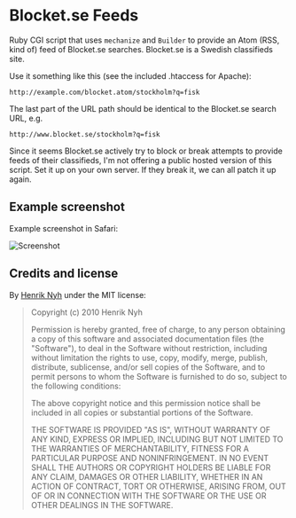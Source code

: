 # Blocket.se Feeds

Ruby CGI script that uses `mechanize` and `Builder` to provide an Atom (RSS, kind of) feed of Blocket.se searches. Blocket.se is a Swedish classifieds site.

Use it something like this (see the included .htaccess for Apache):

    http://example.com/blocket.atom/stockholm?q=fisk
    
The last part of the URL path should be identical to the Blocket.se search URL, e.g.

    http://www.blocket.se/stockholm?q=fisk

Since it seems Blocket.se actively try to block or break attempts to provide feeds of their classifieds, I'm not offering a public hosted version of this script. Set it up on your own server. If they break it, we can all patch it up again.


## Example screenshot

Example screenshot in Safari:

![Screenshot](http://henrik.nyh.se/uploads/blocket_se_feeds.png)


## Credits and license

By [Henrik Nyh](http://henrik.nyh.se/) under the MIT license:

>  Copyright (c) 2010 Henrik Nyh
>
>  Permission is hereby granted, free of charge, to any person obtaining a copy
>  of this software and associated documentation files (the "Software"), to deal
>  in the Software without restriction, including without limitation the rights
>  to use, copy, modify, merge, publish, distribute, sublicense, and/or sell
>  copies of the Software, and to permit persons to whom the Software is
>  furnished to do so, subject to the following conditions:
>
>  The above copyright notice and this permission notice shall be included in
>  all copies or substantial portions of the Software.
>
>  THE SOFTWARE IS PROVIDED "AS IS", WITHOUT WARRANTY OF ANY KIND, EXPRESS OR
>  IMPLIED, INCLUDING BUT NOT LIMITED TO THE WARRANTIES OF MERCHANTABILITY,
>  FITNESS FOR A PARTICULAR PURPOSE AND NONINFRINGEMENT. IN NO EVENT SHALL THE
>  AUTHORS OR COPYRIGHT HOLDERS BE LIABLE FOR ANY CLAIM, DAMAGES OR OTHER
>  LIABILITY, WHETHER IN AN ACTION OF CONTRACT, TORT OR OTHERWISE, ARISING FROM,
>  OUT OF OR IN CONNECTION WITH THE SOFTWARE OR THE USE OR OTHER DEALINGS IN
>  THE SOFTWARE.

